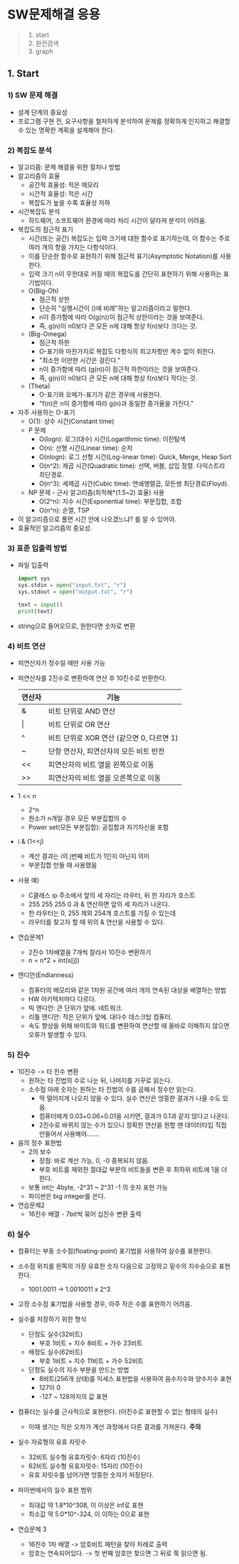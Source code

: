 # SW문제해결 응용

> 1. start
> 2. 완전검색
> 3. graph

## 1. Start

### 1) SW 문제 해결

* 설계 단계의 중요성
* 프로그램 구현 전, 요구사항을 철저하게 분석하여 문제를 정확하게 인지하고 해결할 수 있는 명확한 계획을 설계해야 한다.

### 2) 복잡도 분석

* 알고리즘: 문제 해결을 위한 절차나 방법
* 알고리즘의 효율
  * 공간적 효율성: 적은 메모리
  * 시간적 효율성: 적은 시간
  * 복잡도가 높을 수록 효율성 저하
* 시간복잡도 분석
  * 하드웨어, 소프트웨어 환경에 따라 처리 시간이 달라져 분석이 어려움.
* 복잡도의 점근적 표기
  * 시간(또는 공간) 복잡도는 입력 크기에 대한 함수로 표기하는데, 이 함수는 주로 여러 개의 항을 가지는 다항식이다.
  * 이를 단순한 함수로 표현하기 위해 점근적 표기(Asymptotic Notation)를 사용한다.
  * 입력 크기 n이 무한대로 커질 때의 복잡도를 간단히 표현하기 위해 사용하는 표기법이다.
  * O(Big-Oh)
    * 점근적 상한
    * 단순히 "실행시간이 ()에 비례"하는 알고리즘이라고 말한다.
    * n이 증가함에 따라 O(g(n))이 점근적 상한이라는 것을 보여준다.
    * 즉, g(n)이 n0보다 큰 모든 n에 대해 항상 f(n)보다 크다는 것.
  * (Big-Omega)
    * 점근적 하한
    * O-표기와 마찬가지로 복잡도 다항식의 최고차항만 계수 없이 취한다.
    * "최소한 이만한 시간은 걸린다."
    * n이 증가함에 따라 (g(n))이 점근적 하한이라는 것을 보여준다.
    * 즉, g(n)이 n0보다 큰 모든 n에 대해 항상 f(n)보다 작다는 것.
  * (Theta)
    * O-표기와 오메가-표기가 같은 경우에 사용한다.
    * "f(n)은 n이 증가함에 따라 g(n)과 동일한 증가율을 가진다."
* 자주 사용하는 O-표기
  * O(1): 상수 시간(Constant time)
  * P 문제
    * O(logn): 로그(대수) 시간(Logarithmic time): 이진탐색
    * O(n): 선형 시간(Linear time): 순차
    * O(nlogn): 로그 선형 시간(Log-linear time): Quick, Merge, Heap Sort
    * O(n^2): 제곱 시간(Quadratic time): 선택, 버블, 삽입 정렬. 다익스트라 최단경로.
    * O(n^3): 세제곱 시간(Cubic time): 연쇄행렬곱, 모든쌍 최단경로(Floyd).
  * NP 문제 - 근사 알고리즘(최적해*(1.5~2) 효율) 사용
    * O(2^n): 지수 시간(Exponential time): 부분집합, 조합
    * O(n^n): 순열, TSP
* 이 알고리즘으로 풀면 시간 안에 나오겠느냐? 를 알 수 있어야.
* 효율적인 알고리즘의 중요성.

### 3) 표준 입출력 방법

* 파일 입출력

  ```python
  import sys
  sys.stdin = open("input.txt", "r")
  sys.stdout = open("output.txt", "r")
  
  text = input()
  print(text)
  ```

* string으로 들어오므로, 원한다면 숫자로 변환

### 4) 비트 연산

* 피연산자가 정수일 때만 사용 가능

* 피연산자를 2진수로 변환하여 연산 후 10진수로 반환한다.

  | 연산자 | 기능                                      |
  | ------ | ----------------------------------------- |
  | &      | 비트 단위로 AND 연산                      |
  | \|     | 비트 단위로 OR 연산                       |
  | ^      | 비트 단위로 XOR 연산 (같으면 0, 다르면 1) |
  | ~      | 단항 연산자, 피연산자의 모든 비트 반전    |
  | <<     | 피연산자의 비트 열을 왼쪽으로 이동        |
  | >>     | 피연산자의 비트 열을 오른쪽으로 이동      |

* 1 << n

  * 2^n
  * 원소가 n개일 경우 모든 부분집합의 수
  * Power set(모든 부분집합): 공집합과 자기자신을 포함

* i & (1<<j)

  * 계산 결과는 i의 j번째 비트가 1인지 아닌지 의미
  * 부분집합 만들 때 사용했음

* 사용 예)

  * C클래스 ip 주소에서 앞의 세 자리는 라우터, 뒤 한 자리가 호스트
  * 255 255 255 0 과 & 연산하면 앞의 세 자리가 나온다.
  * 한 라우터는 0, 255 제외 254개 호스트를 가질 수 있는데
  * 라우터를 찾고자 할 때 위의 & 연산을 사용할 수 있다.

* 연습문제1

  * 2진수 1차배열을 7개씩 잘라서 10진수 변환하기
  * n = n*2 + int(s[j])

* 엔디안(Endianness)

  * 컴퓨터의 메모리와 같은 1차원 공간에 여러 개의 연속된 대상을 배열하는 방법
  * HW 아키텍처마다 다르다.
  * 빅 엔디안: 큰 단위가 앞에. 네트워크.
  * 리틀 엔디안: 작은 단위가 앞에. 대다수 데스크탑 컴퓨터.
  * 속도 향상을 위해 바이트와 워드를 변환하여 연산할 때 올바로 이해하지 않으면 오류가 발생할 수 있다.

### 5) 진수

* 10진수 -> 타 진수 변환
  * 원하는 타 진법의 수로 나눈 뒤, 나머지를 거꾸로 읽는다.
  * 소수점 아래 숫자는 원하는 타 진법의 수를 곱해서 정수만 읽는다.
    * 딱 떨어지게 나오지 않을 수 있다. 실수 연산은 엉뚱한 결과가 나올 수도 있음.
    * 컴퓨터에게 0.03+0.06+0.01을 시키면, 결과가 0.1과 같지 않다고 나온다.
    * 2진수로 바뀌지 않는 수가 있으니 정확한 연산을 원할 땐 데이터타입 직접 만들어서 사용해야.......
* 음의 정수 표현법
  * 2의 보수
    * 장점: 바로 계산 가능, 0, -0 중복되지 않음.
    * 부호 비트를 제외한 절대값 부분의 비트들을 변환 후 최하위 비트에 1을 더한다. 
  * 보통 int는 4byte, -2^31 ~ 2^31 -1 의 숫자 표현 가능
  * 파이썬은 big integer를 쓴다.
* 연습문제2
  * 16진수 배열 - 7bit씩 묶어 십진수 변환 출력

### 6) 실수

* 컴퓨터는 부동 소수점(floating-point) 표기법을 사용하여 실수를 표현한다.
* 소수점 위치를 왼쪽의 가장 유효한 숫자 다음으로 고정하고 밑수의 지수승으로 표현한다.
  * 1001.0011 -> 1.0010011 x 2^3
* 고정 소수점 표기법을 사용할 경우, 아주 작은 수를 표현하기 어려움.
* 실수를 저장하기 위한 형식
  * 단정도 실수(32비트)
    * 부호 1비트 + 지수 8비트 + 가수 23비트
  * 배정도 실수(62비트)
    * 부호 1비트 + 지수 11비트 + 가수 52비트
  * 단정도 실수의 지수 부분을 만드는 방법
    * 8비트(256개 상태)를 익세스 표현법을 사용하여 음수지수와 양수지수 표현
    * 127이 0
    * -127 ~ 128까지의 값 표현
* 컴퓨터는 실수를 근사적으로 표현한다. (이진수로 표현할 수 없는 형태의 실수)
  * 이때 생기는 작은 오차가 계산 과정에서 다른 결과를 가져온다. **주의**
* 실수 자료형의 유효 자릿수
  * 32비트 실수형 유효자릿수: 6자리 (10진수)
  * 62비트 실수형 유효자릿수: 15자리 (10진수)
  * 유효 자릿수를 넘어가면 엉뚱한 숫자가 저장된다.
* 파이썬에서의 실수 표현 범위
  * 최대값 약 1.8*10^308, 이 이상은 inf로 표현
  * 최소값 약 5.0*10^-324, 이 이하는 0으로 표현

* 연습문제 3
  * 16진수 1차 배열 -> 암호비트 패턴을 찾아 차례로 출력
  * 암호는 연속되어있다. -> 첫 번째 암호만 찾으면 그 뒤로 쭉 읽으면 됨.